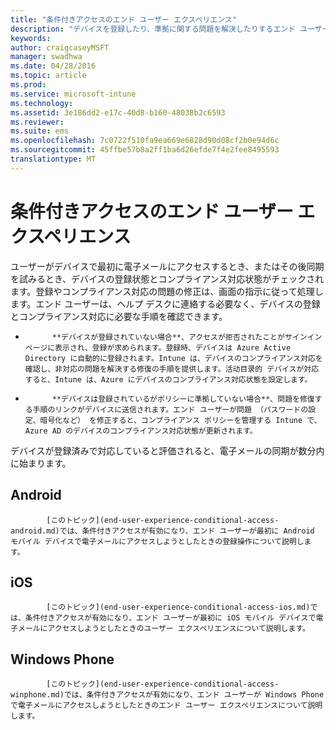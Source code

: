 ```yaml
---
title: "条件付きアクセスのエンド ユーザー エクスペリエンス"
description: "デバイスを登録したり、準拠に関する問題を解決したりするエンド ユーザー エクスペリエンスです。"
keywords: 
author: craigcaseyMSFT
manager: swadhwa
ms.date: 04/28/2016
ms.topic: article
ms.prod: 
ms.service: microsoft-intune
ms.technology: 
ms.assetid: 3e186dd2-e17c-40d8-b160-48038b2c6593
ms.reviewer: 
ms.suite: ems
ms.openlocfilehash: 7c0722f510fa9ea669e6828d90d08cf2b0e94d6c
ms.sourcegitcommit: 45ffbe57b8a2ff1ba6d26efde7f4e2fee8495593
translationtype: MT
---
```

# <a name="-"></a>条件付きアクセスのエンド ユーザー エクスペリエンス
ユーザーがデバイスで最初に電子メールにアクセスするとき、またはその後同期を試みるとき、デバイスの登録状態とコンプライアンス対応状態がチェックされます。登録やコンプライアンス対応の問題の修正は、画面の指示に従って処理します。エンド ユーザーは、ヘルプ デスクに連絡する必要なく、デバイスの登録とコンプライアンス対応に必要な手順を確認できます。

-   
            **デバイスが登録されていない場合**、アクセスが拒否されたことがサインイン ページに表示され、登録が求められます。登録時、デバイスは Azure Active Directory に自動的に登録されます。Intune は、デバイスのコンプライアンス対応を確認し、非対応の問題を解決する修復の手順を提供します。活动目录的 デバイスが対応すると、Intune は、Azure にデバイスのコンプライアンス対応状態を設定します。

-   
            **デバイスは登録されているがポリシーに準拠していない場合**、問題を修復する手順のリンクがデバイスに送信されます。エンド ユーザーが問題 （パスワードの設定、暗号化など） を修正すると、コンプライアンス ポリシーを管理する Intune で、Azure AD のデバイスのコンプライアンス対応状態が更新されます。

デバイスが登録済みで対応していると評価されると、電子メールの同期が数分内に始まります。

## <a name="android"></a>Android


            [このトピック](end-user-experience-conditional-access-android.md)では、条件付きアクセスが有効になり、エンド ユーザーが最初に Android モバイル デバイスで電子メールにアクセスしようとしたときの登録操作について説明します。

## <a name="ios"></a>iOS


            [このトピック](end-user-experience-conditional-access-ios.md)では、条件付きアクセスが有効になり、エンド ユーザーが最初に iOS モバイル デバイスで電子メールにアクセスしようとしたときのユーザー エクスペリエンスについて説明します。

## <a name="windows-phone"></a>Windows Phone


            [このトピック](end-user-experience-conditional-access-winphone.md)では、条件付きアクセスが有効になり、エンド ユーザーが Windows Phone で電子メールにアクセスしようとしたときのエンド ユーザー エクスペリエンスについて説明します。
